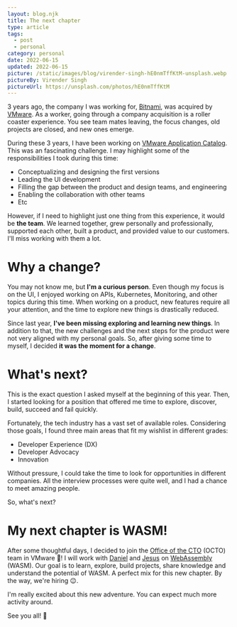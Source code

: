 ```yaml
---
layout: blog.njk
title: The next chapter
type: article
tags:
  - post
  - personal
category: personal
date: 2022-06-15
updated: 2022-06-15
picture: /static/images/blog/virender-singh-hE0nmTffKtM-unsplash.webp
pictureBy: Virender Singh
pictureUrl: https://unsplash.com/photos/hE0nmTffKtM
---
```


3 years ago, the company I was working for, [Bitnami](https://bitnami.com/), was acquired by [VMware](https://blogs.vmware.com/cloud/2019/05/15/vmware-to-acquire-bitnami/). As a worker, going through a company acquisition is a roller coaster experience. You see team mates leaving, the focus changes, old projects are closed, and new ones emerge.

During these 3 years, I have been working on [VMware Application Catalog](https://tanzu.vmware.com/application-catalog). This was an fascinating challenge. I may highlight some of the responsibilities I took during this time:

- Conceptualizing and designing the first versions
- Leading the UI development
- Filling the gap between the product and design teams, and engineering
- Enabling the collaboration with other teams
- Etc

However, if I need to highlight just one thing from this experience, it would be **the team**. We learned together, grew personally and professionally, supported each other, built a product, and provided value to our customers. I'll miss working with them a lot.

# Why a change?

You may not know me, but **I'm a curious person**. Even though my focus is on the UI, I enjoyed working on APIs, Kubernetes, Monitoring, and other topics during this time. When working on a product, new features require all your attention, and the time to explore new things is drastically reduced.

Since last year, **I've been missing exploring and learning new things**. In addition to that, the new challenges and the next steps for the product were not very aligned with my personal goals. So, after giving some time to myself, I decided **it was the moment for a change**.

# What's next?

This is the exact question I asked myself at the beginning of this year. Then, I started looking for a position that offered me time to explore, discover, build, succeed and fail quickly.

Fortunately, the tech industry has a vast set of available roles. Considering those goals, I found three main areas that fit my wishlist in different grades:

- Developer Experience (DX)
- Developer Advocacy
- Innovation

Without pressure, I could take the time to look for opportunities in different companies. All the interview processes were quite well, and I had a chance to meet amazing people.

So, what's next?

# My next chapter is WASM!

After some thoughtful days, I decided to join the [Office of the CTO](https://octo.vmware.com/) (OCTO) team in VMware 🥳! I will work with [Daniel](https://twitter.com/vomkriege) and [Jesus](https://es.linkedin.com/in/jesusgm) on [WebAssembly](https://webassembly.org/) (WASM). Our goal is to learn, explore, build projects, share knowledge and understand the potential of WASM. A perfect mix for this new chapter. By the way, we're hiring 😉.

I'm really excited about this new adventure. You can expect much more activity around.

See you all! 👋
